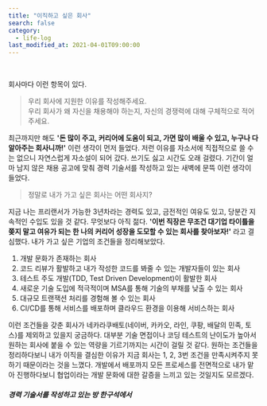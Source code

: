 ```yaml
---
title: "이직하고 싶은 회사"
search: false
category:
  - life-log
last_modified_at: 2021-04-01T09:00:00
---
```


<br/>

회사마다 이런 항목이 있다. 

> 우리 회사에 지원한 이유를 작성해주세요.<br/>
> 우리 회사가 왜 자신을 채용해야 하는지, 자신의 경쟁력에 대해 구체적으로 적어 주세요.

최근까지만 해도 **'돈 많이 주고, 커리어에 도움이 되고, 가면 많이 배울 수 있고, 누구나 다 알아주는 회사니까!'** 이런 생각이 먼저 들었다. 
저런 이유를 자소서에 직접적으로 쓸 수는 없으니 자연스럽게 자소설이 되어 갔다. 
쓰기도 싫고 시간도 오래 걸렸다. 
기간이 얼마 남지 않은 채용 공고에 맞춰 경력 기술서를 작성하고 있는 새벽에 문뜩 이런 생각이 들었다. 

> 정말로 내가 가고 싶은 회사는 어떤 회사지?

지금 나는 프리랜서가 가능한 3년차라는 경력도 있고, 금전적인 여유도 있고, 당분간 지속적인 수입도 있을 것 같다. 
무엇보다 아직 젊다. 
**'이번 직장은 무조건 대기업 타이틀을 쫒지 말고 여유가 되는 한 나의 커리어 성장을 도모할 수 있는 회사를 찾아보자!'** 라고 결심했다.
내가 가고 싶은 기업의 조건들을 정리해보았다.

1. 개발 문화가 존재하는 회사
1. 코드 리뷰가 활발하고 내가 작성한 코드를 봐줄 수 있는 개발자들이 있는 회사
1. 테스트 주도 개발(TDD, Test Driven Development)이 활발한 회사
1. 새로운 기술 도입에 적극적이며 MSA를 통해 기술의 부채를 낮출 수 있는 회사
1. 대규모 트랜잭션 처리를 경험해 볼 수 있는 회사
1. CI/CD를 통해 서비스를 배포하며 클라우드 환경을 이용해 서비스하는 회사

이런 조건들을 갖춘 회사가 네카라쿠배토(네이버, 카카오, 라인, 쿠팡, 배달의 민족, 토스)를 제외하고 있을지 궁금하다. 
대부분 기술 면접이나 코딩 테스트의 난이도가 높아서 원하는 회사에 붙을 수 있는 역량을 기르기까지는 시간이 걸릴 것 같다. 
원하는 조건들을 정리하다보니 내가 이직을 결심한 이유가 지금 회사는 1, 2, 3번 조건을 만족시켜주지 못하기 때문이라는 것을 느꼈다. 
개발에서 배포까지 모든 프로세스를 전면적으로 내가 맡아 진행하다보니 협업이라는 개발 문화에 대한 갈증을 느끼고 있는 것일지도 모르겠다. 

##### 경력 기술서를 작성하고 있는 방 한구석에서